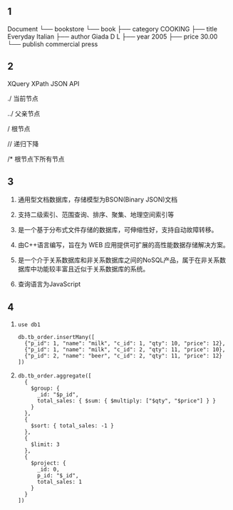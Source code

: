 ## 1

Document
└── bookstore 
    └── book 
        ├── category COOKING
        ├── title Everyday Italian
        ├── author Giada D L
        ├── year 2005
        ├── price 30.00
        └── publish commercial press

## 2

XQuery  XPath  JSON API

./ 当前节点

../ 父亲节点

/ 根节点

// 递归下降

/* 根节点下所有节点

## 3

1. 通用型文档数据库，存储模型为BSON(Binary JSON)文档

2. 支持二级索引、范围查询、排序、聚集、地理空间索引等

3. 是一个基于分布式文件存储的数据库，可伸缩性好，支持自动故障转移。

4. 由C++语言编写，旨在为 WEB 应用提供可扩展的高性能数据存储解决方案。

5. 是一个介于关系数据库和非关系数据库之间的NoSQL产品，属于在非关系数据库中功能较丰富且近似于关系数据库的系统。

6. 查询语言为JavaScript

## 4

1. ```mysql
   use db1
   
   db.tb_order.insertMany([
     {"p_id": 1, "name": "milk", "c_id": 1, "qty": 10, "price": 12},
     {"p_id": 1, "name": "milk", "c_id": 2, "qty": 11, "price": 10},
     {"p_id": 2, "name": "beer", "c_id": 2, "qty": 11, "price": 12}
   ])
   ```

2. ```mysql
   db.tb_order.aggregate([
     {
       $group: {
         _id: "$p_id",
         total_sales: { $sum: { $multiply: ["$qty", "$price"] } }
       }
     },
     {
       $sort: { total_sales: -1 }
     },
     {
       $limit: 3
     },
     {
       $project: {
         _id: 0,
         p_id: "$_id",
         total_sales: 1
       }
     }
   ])
   ```

